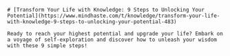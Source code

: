 
    # [Transform Your Life with Knowledge: 9 Steps to Unlocking Your Potential](https://www.mindhaste.com/t/knowledge/transform-your-life-with-knowledge-9-steps-to-unlocking-your-potential-483)

    Ready to reach your highest potential and upgrade your life? Embark on a voyage of self-exploration and discover how to unleash your wisdom with these 9 simple steps!
    